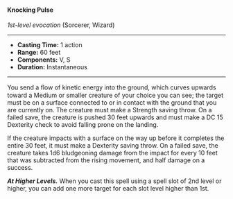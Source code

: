 #### Knocking Pulse
*1st-level evocation* (Sorcerer, Wizard)
___
- **Casting Time:** 1 action
- **Range:** 60 feet
- **Components:** V, S
- **Duration:** Instantaneous
---
You send a ﬂow of kinetic energy into the ground, which curves upwards toward a Medium or smaller creature of your choice you can see; the target must be on a surface connected to or in contact with the ground that you are currently on. The creature must make a Strength saving throw. On a failed save, the creature is pushed 30 feet upwards and must make a DC 15 Dexterity check to avoid falling prone on the landing.

If the creature impacts with a surface on the way up before it completes the entire 30 feet, it must make a Dexterity saving throw. On a failed save, the creature takes 1d6 bludgeoning damage from the impact for every 10 feet that was subtracted from the rising movement, and half damage on a success.

***At Higher Levels.*** When you cast this spell using a spell slot of 2nd level or higher, you can add one more target for each slot level higher than 1st.
